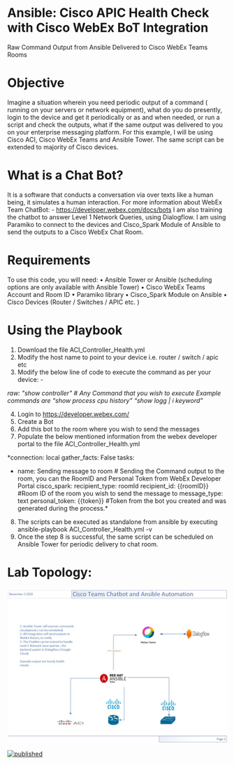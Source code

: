 # Ansible: Cisco APIC Health Check with Cisco WebEx BoT Integration

Raw Command Output from Ansible Delivered to Cisco WebEx Teams Rooms

# Objective
Imagine a situation wherein you need periodic output of a command ( running on your servers or network equipment), what do you do presently, login to the device and get it periodically or as and when needed, or run a script and check the outputs, what if the same output was delivered to you on your enterprise messaging platform. For this example, I will be using Cisco ACI, Cisco WebEx Teams and Ansible Tower. The same script can be extended to majority of Cisco devices. 

# What is a Chat Bot?
It is a software that conducts a conversation via over texts like a human being, it simulates a human interaction. For more information about WebEx Team ChatBot: -
https://developer.webex.com/docs/bots
I am also training the chatbot to answer Level 1 Network Queries, using Dialogflow.
I am using Paramiko to connect to the devices and Cisco_Spark Module of Ansible to send the outputs to a Cisco WebEx Chat Room.

# Requirements
To use this code, you will need:
•	Ansible Tower or Ansible (scheduling options are only available with Ansible Tower)
•	Cisco WebEx Teams Account and Room ID
•	Paramiko library 
•	Cisco_Spark Module on Ansible 
•	Cisco Devices (Router / Switches / APIC etc. )

# Using the Playbook
1.	Download the file ACI_Controller_Health.yml
2.	Modify the host name to point to your device i.e. router / switch / apic etc 
3.	Modify the below line of code to execute the command as per your device: -

*raw: "show controller" # Any Command that you wish to execute
Example commands are 
“show process cpu history” 
“show logg | i keyword”*

4.	Login to  https://developer.webex.com/
5.	Create a Bot 
6.	Add this bot to the room where you wish to send the messages
7.	Populate the below mentioned information from the webex developer portal to the file ACI_Controller_Health.yml

*connection: local
gather_facts: False
tasks:
- name: Sending message to room # Sending the Command output to the room, you can the RoomID and Personal Token from WebEx Developer Portal
cisco_spark:
recipient_type: roomId
recipient_id: {{roomID}} #Room ID of the room you wish to send the message to
message_type: text
personal_token: {{token}} #Token from the bot you created and was generated during the process.*

8.	The scripts can be executed as standalone from ansible by executing ansible-playbook ACI_Controller_Health.yml -v 
9.	Once the step 8 is successful, the same script can be scheduled on Ansible Tower for periodic delivery to chat room.

# Lab Topology:
 
 ![alt text](https://github.com/mayanknauni/Ansible_HealthCheck_BoT/blob/master/ChatBot2.0.jpg?raw=true)


[![published](https://static.production.devnetcloud.com/codeexchange/assets/images/devnet-published.svg)](https://developer.cisco.com/codeexchange/github/repo/mayanknauni/Ansible_HealthCheck_BoT)
